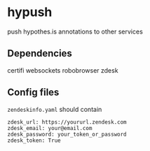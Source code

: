 # hypush
push hypothes.is annotations to other services

## Dependencies
certifi
websockets
robobrowser
zdesk

## Config files
`zendeskinfo.yaml` should contain
```
zdesk_url: https://yoururl.zendesk.com
zdesk_email: your@email.com
zdesk_password: your_token_or_password
zdesk_token: True

```
